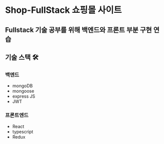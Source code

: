 # Shop-FullStack 쇼핑몰 사이트

## Fullstack 기술 공부를 위해 백엔드와 프론트 부분 구현 연습

## 기술 스택 🛠

### 백엔드

- mongoDB
- mongoose
- express JS
- JWT

### 프론트엔드

- React
- typescript
- Redux
